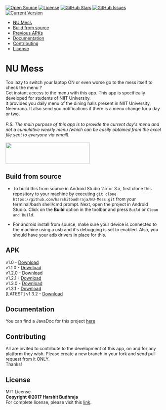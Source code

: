 [![Open Source](https://badges.frapsoft.com/os/v2/open-source-175x29.png?v=103)](https://github.com/ellerbrock/open-source-badges/)
[![License](https://badges.frapsoft.com/os/mit/mit.svg?v=102)](https://github.com/ellerbrock/open-source-badge/)
[![GitHub Stars](https://img.shields.io/github/stars/harshitbudhraja/NU-Mess.svg)](https://github.com/harshitbudhraja/NU-Mess/stargazers)
[![GitHub Issues](https://img.shields.io/github/issues/harshitbudhraja/NU-Mess.svg)](https://github.com/harshitbudhraja/NU-Mess/issues)
[![Current Version](https://img.shields.io/badge/version-1.3.2-green.svg)](https://github.com/harshitbudhraja/NU-Mess)

* [NU Mess](#nu-mess)
* [Build from source](#build-from-source)
* [Previous APKs](#apk)
* [Documentation](#documentation)
* [Contributing](#contributing)
* [License](#license)

# NU Mess

Too lazy to switch your laptop ON or even worse go to the mess itself to check the menu ?<br>
Get instant access to the menu with this app. This app is specifically developed for students of NIIT University.<br>
It provides you daily menu of the dining halls present in NIIT University, Neemrana. It also send you notifications if there is a menu change for a day or two.
<br><br>
*P.S. The main purpose of this app is to provide the current day's menu and not a cumulative weekly menu (which can be easily obtained from the excel file sent to everyone via email).*
<br><br>
[<img src="https://camo.githubusercontent.com/b908ff6651d5ec11d504a37d2f441de9bc1362bc/68747470733a2f2f706c61792e676f6f676c652e636f6d2f696e746c2f656e5f75732f6261646765732f696d616765732f617070732f656e2d706c61792d62616467652e706e67" width="272" height="68">](https://play.google.com/store/apps/details?id=org.arachnis.numess "Arachnis Apps")


## Build from source
* To build this from source in Android Studio 2.x or 3.x, first clone this repository to your machine by executing `git clone https://github.com/harshitbudhraja/NU-Mess.git` from your terminal/bash shell/cmd prompt. Next, open the project in Android Studio. Click on the **Build** option in the toolbar and press `Build` or `Clean and Build`.

* For android install from source, make sure your device is connected to the machine using a usb and it's debugging is set to enabled. Also, you should have your adb drivers in place for this.

## APK

v1.0 - [Download](https://github.com/harshitbudhraja/NU-Mess/blob/master/NU%20Mess%20Essentials/NUMessAPK/org.arachnis.numess.v1.0.apk)
<br>v1.1.0 - [Download](https://github.com/harshitbudhraja/NU-Mess/blob/master/NU%20Mess%20Essentials/NUMessAPK/org.arachnis.numess.v1.1.0.apk)
<br>v1.2.0 - [Download](https://github.com/harshitbudhraja/NU-Mess/blob/master/NU%20Mess%20Essentials/NUMessAPK/org.arachnis.numess.v1.2.0.apk)
<br>v1.2.1 - [Download](https://github.com/harshitbudhraja/NU-Mess/blob/master/NU%20Mess%20Essentials/NUMessAPK/org.arachnis.numess.v1.2.1.apk)
<br>v1.3.0 - [Download](https://github.com/harshitbudhraja/NU-Mess/blob/master/NU%20Mess%20Essentials/NUMessAPK/org.arachnis.numess.v1.3.0.apk)
<br>v1.3.1 - [Download](https://github.com/harshitbudhraja/NU-Mess/blob/master/NU%20Mess%20Essentials/NUMessAPK/org.arachnis.numess.v1.3.1.apk)
<br>[LATEST] v1.3.2 - [Download](https://github.com/harshitbudhraja/NU-Mess/blob/master/NU%20Mess%20Essentials/NUMessAPK/org.arachnis.numess.v1.3.2.apk)

## Documentation

You can find a JavaDoc for this project [here](https://arachnis.xyz/NU-Mess/NU%20Mess%20Essentials/NUMessDocumentation/)

## Contributing
All are invited to contribute to the development of this app, on and for any platform they wish. Please create a new branch in your fork and send pull request from it ONLY.<br>
Thanks!

## License
MIT License<br>
**Copyright &copy;2017 Harshit Budhraja**<br>
For complete license, please visit this [link](https://github.com/harshitbudhraja/NU-Mess/blob/master/LICENSE).